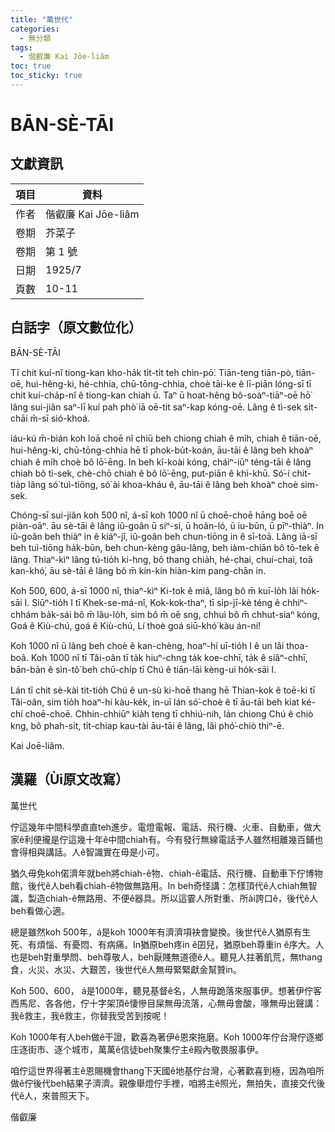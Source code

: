 ```yaml
---
title: "萬世代"
categories:
  - 無分類
tags:
  - 偕叡廉 Kai Jōe-liâm
toc: true
toc_sticky: true
---
```


# BĀN-SÈ-TĀI

## 文獻資訊

| 項目 | 資料 |
|---|---|
| 作者 | 偕叡廉 Kai Jōe-liâm |
| 卷期 | 芥菜子 |
| 卷期 | 第 1 號 |
| 日期 | 1925/7 |
| 頁數 | 10-11 |

## 白話字（原文數位化）

BĀN-SÈ-TĀI

Tī chit kuí-nî tiong-kan kho-ha̍k ti̍t-ti̍t teh chìn-pō͘. Tiān-teng tiān-pò, tiān-oē, hui-hêng-ki, hé-chhia, chū-tōng-chhia, choè tāi-ke ê lī-piān lóng-sī tī chit kuí-cha̍p-nî ê tiong-kan chiah ū. Taⁿ ū hoat-hêng bô-soàⁿ-tiāⁿ-oē hō͘ lâng sui-jiân saⁿ-lī kuí pah phò͘ iā oē-tit saⁿ-kap kóng-oē. Lâng ê tì-sek si̍t-chāi m̄-sī sió-khoá.

iáu-kú m̄-bián koh loā choē nî chiū beh chiong chiah ê mi̍h, chiah ê tiān-oē, hui-hêng-ki, chū-tōng-chhia hē tī phok-bu̍t-koán, āu-tāi ê lâng beh khoàⁿ chiah ê mi̍h choè bô lō͘-ēng. In beh kî-koài kóng, cháiⁿ-iūⁿ téng-tāi ê lâng chiah bô tì-sek, chè-chō chiah ê bô lō͘-ēng, put-piān ê khì-khū. Só͘-í chit-tia̍p lâng só͘ tuì-tiōng, só͘ ài khoa-kháu ê, āu-tāi ê lâng beh khoàⁿ choè sim-sek.

Chóng-sī sui-jiân koh 500 nî, á-sī koh 1000 nî ū choē-choē hāng boē oē piàn-oāⁿ. āu sè-tāi ê lâng iû-goân ū siⁿ-sí, ū hoân-ló, ū iu-būn, ū pīⁿ-thiàⁿ. In iû-goân beh thiàⁿ in ê kiáⁿ-jî, iû-goân beh chun-tiōng in ê sī-toā. Lâng iā-sī beh tuì-tiōng ha̍k-būn, beh chun-kèng gâu-lâng, beh iàm-chiān bô tō-tek ê lâng. Thiaⁿ-kìⁿ lâng tú-tio̍h ki-hng, bô thang chia̍h, hé-chai, chuí-chai, toā kan-khó͘, āu sè-tāi ê lâng bô m̄ kín-kín hiàn-kim pang-chān in.

Koh 500, 600, á-sī 1000 nî, thiaⁿ-kìⁿ Ki-tok ê miâ, lâng bô m̄ kuī-lo̍h lâi ho̍k-sāi I. Siūⁿ-tio̍h I tī Khek-se-má-nî, Kok-kok-thaⁿ, tī si̍p-jī-kè téng ê chhiⁿ-chhám ba̍k-sái bô m̄ lâu-lo̍h, sim bô m̄ oē sng, chhuì bô m̄ chhut-siaⁿ kóng, Goá ê Kiù-chú, goá ê Kiù-chú, Lí thoè goá siū-khó͘ kàu án-ni!

Koh 1000 nî ū lâng beh choè ê kan-chèng, hoaⁿ-hí uī-tio̍h I ê un lâi thoa-boâ. Koh 1000 nî tī Tâi-oân tī ta̍k hiuⁿ-chng ta̍k koe-chhī, ta̍k ê siâⁿ-chhī, bān-bān ê sìn-tô͘ beh chū-chi̍p tī Chú ê tiān-lāi kèng-uì ho̍k-sāi I.

Lán tī chit sè-kài tit-tio̍h Chú ê un-sù ki-hoē thang hē Thian-kok ê toē-ki tī Tâi-oân, sim tio̍h hoaⁿ-hí kàu-ke̍k, in-uī lán só͘-choè ê tī āu-tāi beh kiat ké-chí choē-choē. Chhin-chhiūⁿ kia̍h teng tī chhiú-nih, lán chiong Chú ê chiò kng, bô phah-sit, ti̍t-chiap kau-tài āu-tāi ê lâng, lâi phó͘-chiò thiⁿ-ē.

Kai Joē-liâm.

## 漢羅（Ùi原文改寫）

萬世代

佇這幾年中間科學直直teh進步。電燈電報、電話、飛行機、火車、自動車，做大家ê利便攏是佇這幾十年ê中間chiah有。今有發行無線電話予人雖然相離幾百鋪也會得相與講話。人ê智識實在毋是小可。

猶久毋免koh偌濟年就beh將chiah-ê物、chiah-ê電話、飛行機、自動車下佇博物館，後代ê人beh看chiah-ê物做無路用。In beh奇怪講：怎樣頂代ê人chiah無智識，製造chiah-ê無路用、不便ê器具。所以這霎人所對重、所ài誇口ê，後代ê人beh看做心適。

總是雖然koh 500年，á是koh 1000年有濟濟項袂會變換。後世代ê人猶原有生死、有煩惱、有憂悶、有病痛。In猶原beh疼in ê囝兒，猶原beh尊重in ê序大。人也是beh對重學問、beh尊敬人，beh厭賤無道德ê人。聽見人拄著飢荒，無thang食，火災、水災、大艱苦，後世代ê人無毋緊緊獻金幫贊in。

Koh 500、600， á是1000年，聽見基督ê名，人無毋跪落來服事伊。想著伊佇客西馬尼、各各他，佇十字架頂ê悽慘目屎無毋流落，心無毋會酸，喙無毋出聲講：我ê救主，我ê救主，你替我受苦到按呢！

Koh 1000年有人beh做ê干證，歡喜為著伊ê恩來拖磨。Koh 1000年佇台灣佇逐鄉庄逐街市、逐个城市，萬萬ê信徒beh聚集佇主ê殿內敬畏服事伊。

咱佇這世界得著主ê恩賜機會thang下天國ê地基佇台灣，心著歡喜到極，因為咱所做ê佇後代beh結果子濟濟。親像舉燈佇手裡，咱將主ê照光，無拍失，直接交代後代ê人，來普照天下。

偕叡廉
